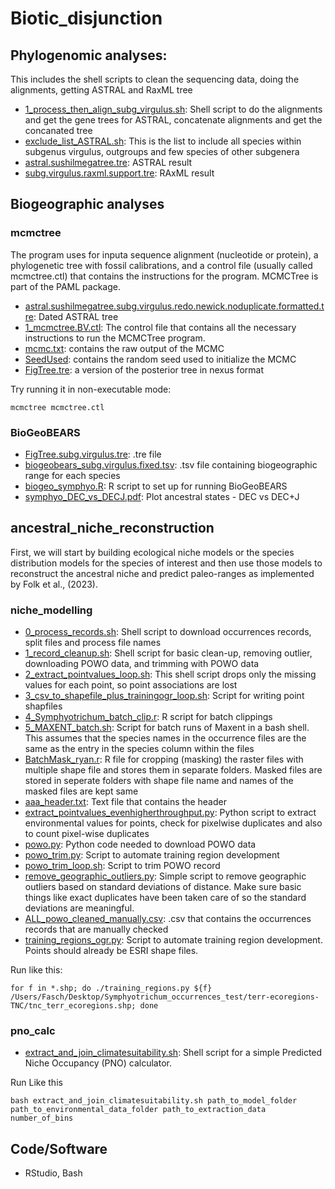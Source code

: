 # Biotic_disjunction

## Phylogenomic analyses:
This includes the shell scripts to clean the sequencing data, doing the alignments, getting ASTRAL and RaxML tree
  - [1_process_then_align_subg_virgulus.sh](https://github.com/dahalsushil/biotic_disjunction/blob/main/Phylogenomics/1_process_then_align_subg_virgulus.sh): Shell script to do the alignments and get the gene trees for ASTRAL, concatenate alignments and get the concanated tree
  - [exclude_list_ASTRAL.sh](https://github.com/dahalsushil/biotic_disjunction/blob/main/Phylogenomics/exclude_list_ASTRAL.sh): This is the list to include all species within subgenus virgulus, outgroups and few species of other subgenera
  - [astral.sushilmegatree.tre](https://github.com/dahalsushil/biotic_disjunction/blob/main/Phylogenomics/Results/astral.sushilmegatree.tre): ASTRAL result
  - [subg.virgulus.raxml.support.tre](https://github.com/dahalsushil/biotic_disjunction/blob/main/Phylogenomics/Results/subg.virgulus.raxml.support.tre): RAxML result

## Biogeographic analyses
### mcmctree
The program uses for inputa sequence alignment (nucleotide or protein), a phylogenetic tree with fossil calibrations, and a control file (usually called mcmctree.ctl) that contains the instructions for the program. MCMCTree is part of the PAML package.
- [astral.sushilmegatree.subg.virgulus.redo.newick.noduplicate.formatted.tre](https://github.com/dahalsushil/biotic_disjunction/blob/main/BioGeoBEARS/mcmctree/astral.sushilmegatree.subg.virgulus.redo.newick.noduplicate.formatted.tre): Dated ASTRAL tree
- [1_mcmctree.BV.ctl](https://github.com/dahalsushil/biotic_disjunction/blob/main/BioGeoBEARS/mcmctree/1_mcmctree.BV.ctl): The control file that contains all the necessary instructions to run the MCMCTree program.
- [mcmc.txt](https://github.com/dahalsushil/biotic_disjunction/blob/main/BioGeoBEARS/mcmctree/mcmc.txt): contains the raw output of the MCMC
- [SeedUsed](https://github.com/dahalsushil/biotic_disjunction/blob/main/BioGeoBEARS/mcmctree/SeedUsed): contains the random seed used to initialize the MCMC
- [FigTree.tre](https://github.com/dahalsushil/biotic_disjunction/blob/main/BioGeoBEARS/mcmctree/FigTree.tre): a version of the posterior tree in nexus format

Try running it in non-executable mode:
```
mcmctree mcmctree.ctl
```
### BioGeoBEARS
- [FigTree.subg.virgulus.tre](https://github.com/dahalsushil/biotic_disjunction/blob/main/BioGeoBEARS/FigTree.subg.virgulus.tre): .tre file
- [biogeobears_subg.virgulus.fixed.tsv](https://github.com/dahalsushil/biotic_disjunction/blob/main/BioGeoBEARS/biogeobears_subg.virgulus.fixed.tsv): .tsv file containing biogeographic range for each species
- [biogeo_symphyo.R](https://github.com/dahalsushil/biotic_disjunction/blob/main/BioGeoBEARS/biogeo_symphyo.R): R script to set up for running BioGeoBEARS
- [symphyo_DEC_vs_DECJ.pdf](https://github.com/dahalsushil/biotic_disjunction/blob/main/BioGeoBEARS/symphyo_DEC_vs_DECJ.pdf): Plot ancestral states - DEC vs DEC+J

## ancestral_niche_reconstruction
First, we will start by building ecological niche models or the species distribution models for the species of interest and then use those models to reconstruct the ancestral niche and predict paleo-ranges as implemented by Folk et al., (2023). 
### niche_modelling
- [0_process_records.sh](https://github.com/dahalsushil/biotic_disjunction/blob/main/ancestral_niche_reconstruction/niche_modeling/0_process_records.sh): Shell script to download occurrences records, split files and process file names
- [1_record_cleanup.sh](https://github.com/dahalsushil/biotic_disjunction/blob/main/ancestral_niche_reconstruction/niche_modeling/1_record_cleanup.sh): Shell script for basic clean-up, removing outlier, downloading POWO data, and trimming with POWO data
- [2_extract_pointvalues_loop.sh](https://github.com/dahalsushil/biotic_disjunction/blob/main/ancestral_niche_reconstruction/niche_modeling/2_extract_pointvalues_loop.sh): This shell script drops only the missing values for each point, so point associations are lost
- [3_csv_to_shapefile_plus_trainingogr_loop.sh](https://github.com/dahalsushil/biotic_disjunction/blob/main/ancestral_niche_reconstruction/niche_modeling/3_csv_to_shapefile_plus_trainingogr_loop.sh): Script for writing point shapfiles
- [4_Symphyotrichum_batch_clip.r](https://github.com/dahalsushil/biotic_disjunction/blob/main/ancestral_niche_reconstruction/niche_modeling/4_Symphyotrichum_batch_clip.r): R script for batch clippings
- [5_MAXENT_batch.sh](https://github.com/dahalsushil/biotic_disjunction/blob/main/ancestral_niche_reconstruction/niche_modeling/5_MAXENT_batch.sh): Script for batch runs of Maxent in a bash shell. This assumes that the species names in the occurrence files are the same as the entry in the species column within the files
- [BatchMask_ryan.r](https://github.com/dahalsushil/biotic_disjunction/blob/main/ancestral_niche_reconstruction/niche_modeling/BatchMask_ryan.r): R file for cropping (masking) the raster files with multiple shape file and stores them in separate folders. Masked files are stored in seperate folders with shape file name and names of the masked files are kept same
- [aaa_header.txt](https://github.com/dahalsushil/biotic_disjunction/blob/main/ancestral_niche_reconstruction/niche_modeling/aaa_header.txt): Text file that contains the header
- [extract_pointvalues_evenhigherthroughput.py](https://github.com/dahalsushil/biotic_disjunction/blob/main/ancestral_niche_reconstruction/niche_modeling/extract_pointvalues_evenhigherthroughput.py): Python script to extract environmental values for points, check for pixelwise duplicates and also to count pixel-wise duplicates
- [powo.py](https://github.com/dahalsushil/biotic_disjunction/blob/main/ancestral_niche_reconstruction/niche_modeling/powo.py): Python code needed to download POWO data
- [powo_trim.py](https://github.com/dahalsushil/biotic_disjunction/blob/main/ancestral_niche_reconstruction/niche_modeling/powo_trim.py): Script to automate training region development
- [powo_trim_loop.sh](https://github.com/dahalsushil/biotic_disjunction/blob/main/ancestral_niche_reconstruction/niche_modeling/powo_trim_loop.sh): Script to trim POWO record
- [remove_geographic_outliers.py](https://github.com/dahalsushil/biotic_disjunction/blob/main/ancestral_niche_reconstruction/niche_modeling/remove_geographic_outliers.py): Simple script to remove geographic outliers based on standard deviations of distance. Make sure basic things like exact duplicates have been taken care of so the standard deviations are meaningful.
- [ALL_powo_cleaned_manually.csv](https://github.com/dahalsushil/biotic_disjunction/blob/main/ancestral_niche_reconstruction/niche_modeling/ALL_powo_cleaned_manually.csv): .csv that contains the occurrences records that are manually checked
- [training_regions_ogr.py](https://github.com/dahalsushil/biotic_disjunction/blob/main/ancestral_niche_reconstruction/niche_modeling/training_regions_ogr.py): Script to automate training region development. Points should already be ESRI shape files.

Run like this:
```
for f in *.shp; do ./training_regions.py ${f} /Users/Fasch/Desktop/Symphyotrichum_occurrences_test/terr-ecoregions-TNC/tnc_terr_ecoregions.shp; done
```

### pno_calc
- [extract_and_join_climatesuitability.sh](https://github.com/dahalsushil/biotic_disjunction/blob/main/ancestral_niche_reconstruction/pno_calc/extract_and_join_climatesuitability.sh): Shell script for a simple Predicted Niche Occupancy (PNO) calculator.

Run Like this
```
bash extract_and_join_climatesuitability.sh path_to_model_folder path_to_environmental_data_folder path_to_extraction_data number_of_bins
```
## Code/Software
- RStudio, Bash

